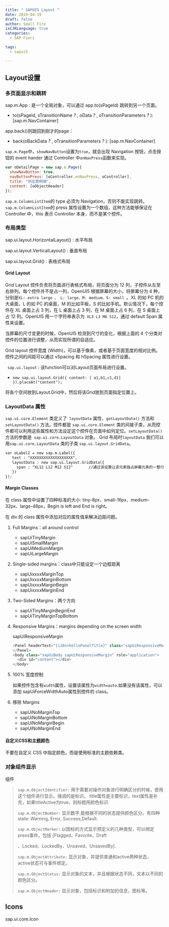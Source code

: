 ```yaml
---
title: " SAPUI5 Layout "
date: 2019-04-19
draft: false
author: Small Fire
isCJKLanguage: true
categories: 
  - SAP Fiori

tags: 
  - sapui5

---
```


## Layout设置

### 多页面显示和跳转

sap.m.App : 是一个全局对象，可以通过 app.to(sPageId) 跳转到另一个页面。

- to(sPageId, sTransitionName *?* , oData *?* , oTransitionParameters *?* ): [sap.m.NavContainer]


app.back()则跳回到刚才的page：

- back(oBackData *?* , oTransitionParameters *?* ): [sap.m.NavContainer]


`sap.m.Page`中，`showNavButton`设置为`true`，就会出现 Navigation 按钮，点击按钮的 event hander 通过 Controller 中`onNavPress`函数来实现。

```js
var oDetailPage = new sap.m.Page({
  showNavButton: true,
  navButtonPress: [oController.onNavPress, oController],
  title: "供应商明细",
  content: [oObjectHeader]
});
```

`sap.m.ColumnListItem`的 type 必须为 Navigation，否则不能实现跳转。`sap.m.ColumnListItem`的 press 属性设置为一个数组，这种方法能够保证在 Controller 中，this 表示 Controller 本身，而不是某个控件。

### 布局类型

sap.ui.layout.HorizontalLayout() : 水平布局

sap.ui.layout.VerticalLayout() : 垂直布局

sap.ui.layout.Grid() : 表格式布局

#### Grid Layout

Grid Layout 控件负责将页面进行表格式布局，将页面分为 12 列，子控件从左至右排列。每个控件并不是占一列，OpenUI5 根据屏幕的大小，将屏幕分为 4 种，分别是`XL: extra large 、 L: large、M: medium、S: small `。XL 的如 PC 机的大桌面，L 的如 PC 的桌面，M 的比如平板，S 的比如手机。默认情况下，每个控件在 XL 桌面上占 3 列，在 L 桌面上占 3 列，在 M 桌面上占 6 列，在 S 桌面上占 12 列。OpenUI5 用一个字符串表示为` XL3 L3 M6 S12`，通过 default Span 属性来设置。

当屏幕的尺寸变更的时候，OpenUI5 检测到尺寸的变化，根据上面的 4 个分类对控件的位置进行调整，从而实现所谓的自适应。

Grid layout 控件宽度 (Width)，可以基于像素，或者基于页面宽度的相对比例。控件之间的间距可以通过 vSpacing 和 hSpacing 属性进行设置。

` sap.ui.layout` : 该function可以对Layout页面布局进行设置。

- `new sap.ui.layout.Grid({ content: [ a1,b1,c1,d1] }).placeAt("content");`

将各个空间放到Layout.Grid中，然后将该Grid放到页面指定位置上。

### LayoutData 属性 

`sap.ui.core.Element` 类定义了` layoutData` 属性、`getLayoutData()` 方法和` setLayoutData()` 方法。控件都是 `sap.ui.core.Element` 类的间接子类，从而控件都可以利用这些属性和方法设定这个控件在页面中如何定位。`setLayoutData()` 方法的参数是` sap.ui.core.LayoutData` 对象。 Grid 布局时`layoutData` 我们可以用`sap.ui.core.LayoutData` 类的子类 `sap.ui.layout.GridData`。

```JSP
var oLabel2 = new sap.m.Label({
   text : "XXXXXXXXXXXXXXXXXXX",
   layoutData : new sap.ui.layout.GridData({
     span : "XL12 L12 M12 S12"       //通过该设置让该元素独占屏幕元素的一整行
   })
});
```

#### Margin Classes

在 class 属性中设置了四种标准的大小: tiny-8px、small-16px、medium-32px、large-48px，Begin is left and End is right。

在 div 的 class 属性中添加对应的属性值来解决边距问题。

1. Full Margins：all around control

   - sapUiTinyMargin
   - sapUiSmallMargin
   - sapUiMediumMargin
   - sapUiLargeMargin

2. Single-sided margins：class中只能设定一个边框距离

   - sapUixxxxMarginTop
   - sapUixxxxMarginBottom
   - sapUixxxxMarginBegin
   - sapUixxxxMarginEnd

3. Two-Sided Margins：两个方向

   - sapUiTinyMarginBeginEnd
   - sapUiTinyMarginTopBottom

4. Responsive Margins：margins depending on the screen width 

   sapUiResponsiveMargin

   ```js
   <Panel headerText="{i18n>helloPanelTitle}" class="sapUiResponsiveMargin" width="auto">
   </Panel>
   <body class="sapUiBody sapUiResponsiveMargin" role="application">
     <div id="content"></div>
   </body>
   ```
   
5. 100% 宽度控制

   如果控件包含有`width`属性，设置该属性为`width=auto`.如果没有该属性，可以添加 sapUiForceWidthAuto属性到控件的 class。

6. 移除 Margins

   - sapUiNoMarginTop
   - sapUiNoMarginBottom
   - sapUiNoMarginBegin
   - sapUiNoMarginEnd

#### 自定义CSS和主题颜色

不要在自定义 CSS 中指定颜色，而是使用标准的主题依赖类。

### 对象组件显示

组件

> `sap.m.ObjectIdentifier:` 用于需要对操作对象进行明确区分的时候，使用这个组件进行显示。强调的是标识。				title属性是主要标识，text属性是补充，如果titleActive为true，则标题用颜色标识.
>
> `sap.m.ObjectNumber:` 显示数字,能根据不同的状态提供颜色区分。有四种state: Warning, Error, Success,Default.
>
> `sap.m.ObjectMarker:` 以图标的方式显示预定义的几种类型，可以绑定press事件。包括 [Flagged、Favorite、Draft
>
> 、Locked、LockedBy、Unsaved、UnsavedBy].
>
> `sap.m.ObjectAttribute:` 显示对象，并提供普通和active两种状态，active状态可与事件绑定。
>
> `sap.m.ObjectStatus:` 显示对象的文本，并且根据状态不同，文本以不同的颜色区分。
>
> `sap.m.ObjectHeader:` 显示对象，包括标识和附加的信息，图标等。

## Icons

sap.ui.core.Icon